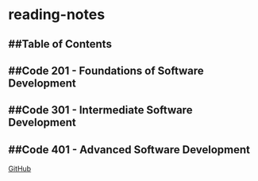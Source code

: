 # reading-notes
##Table of Contents
---
##Code 201 - Foundations of Software Development
---
##Code 301 - Intermediate Software Development
---
##Code 401 - Advanced Software Development
---
[GitHub](https://github.com/bayanfuad)
